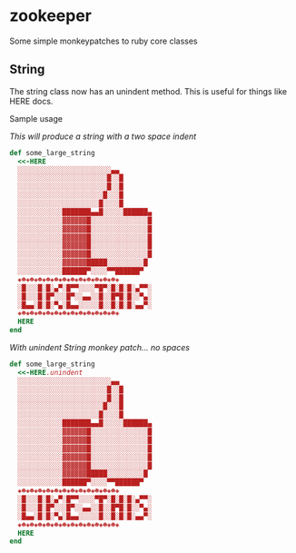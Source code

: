 # zookeeper #
Some simple monkeypatches to ruby core classes

## String ##
The string class now has an unindent method. This is useful for things like HERE docs.

Sample usage

*This will produce a string with a two space indent*
```ruby
def some_large_string
  <<-HERE
  ░░░░░░░░░░░░░░░░░░░░░░░▄▄
  ░░░░░░░░░░░░░░░░░░░░░░█░░█
  ░░░░░░░░░░░░░░░░░░░░░░█░░█
  ░░░░░░░░░░░░░░░░░░░░░█░░░█
  ░░░░░░░░░░░░░░░░░░░░█░░░░█
  ░░░░░░░░░░░███████▄▄█░░░░░██████▄
  ░░░░░░░░░░░▓▓▓▓▓▓█░░░░░░░░░░░░░░█
  ░░░░░░░░░░░▓▓▓▓▓▓█░░░░░░░░░░░░░░█
  ░░░░░░░░░░░▓▓▓▓▓▓█░░░░░░░░░░░░░░█
  ░░░░░░░░░░░▓▓▓▓▓▓█░░░░░░░░░░░░░░█
  ░░░░░░░░░░░▓▓▓▓▓▓█░░░░░░░░░░░░░░█
  ░░░░░░░░░░░▓▓▓▓▓▓█████░░░░░░░░░█
  ░░░░░░░░░░░██████▀░░░░▀▀██████▀
  ◈☻◈☻◈☻◈☻◈☻◈☻◈☻◈☻◈☻◈☻◈☻◈☻◈
  ░█░░░█░█░▄▀░█▀▀░░░░▀█▀░█░█░█░▄▀▀░
  ░█░░░█░█▀░░░█▀░░▄▄░░█░░█▀█░█░░▀▄░
  ░█▄▄░█░█░▀▄░█▄▄░░░░░█░░█░█░█░▄▄▀░
  ◈☻◈☻◈☻◈☻◈☻◈☻◈☻◈☻◈☻◈☻◈☻◈☻◈
  HERE
end
```

*With unindent String monkey patch... no spaces*
```ruby
def some_large_string
  <<-HERE.unindent
  ░░░░░░░░░░░░░░░░░░░░░░░▄▄
  ░░░░░░░░░░░░░░░░░░░░░░█░░█
  ░░░░░░░░░░░░░░░░░░░░░░█░░█
  ░░░░░░░░░░░░░░░░░░░░░█░░░█
  ░░░░░░░░░░░░░░░░░░░░█░░░░█
  ░░░░░░░░░░░███████▄▄█░░░░░██████▄
  ░░░░░░░░░░░▓▓▓▓▓▓█░░░░░░░░░░░░░░█
  ░░░░░░░░░░░▓▓▓▓▓▓█░░░░░░░░░░░░░░█
  ░░░░░░░░░░░▓▓▓▓▓▓█░░░░░░░░░░░░░░█
  ░░░░░░░░░░░▓▓▓▓▓▓█░░░░░░░░░░░░░░█
  ░░░░░░░░░░░▓▓▓▓▓▓█░░░░░░░░░░░░░░█
  ░░░░░░░░░░░▓▓▓▓▓▓█████░░░░░░░░░█
  ░░░░░░░░░░░██████▀░░░░▀▀██████▀
  ◈☻◈☻◈☻◈☻◈☻◈☻◈☻◈☻◈☻◈☻◈☻◈☻◈
  ░█░░░█░█░▄▀░█▀▀░░░░▀█▀░█░█░█░▄▀▀░
  ░█░░░█░█▀░░░█▀░░▄▄░░█░░█▀█░█░░▀▄░
  ░█▄▄░█░█░▀▄░█▄▄░░░░░█░░█░█░█░▄▄▀░
  ◈☻◈☻◈☻◈☻◈☻◈☻◈☻◈☻◈☻◈☻◈☻◈☻◈
  HERE
end
```
